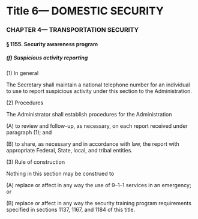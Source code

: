 
# Title 6— DOMESTIC SECURITY
### CHAPTER 4— TRANSPORTATION SECURITY
#### § 1155. Security awareness program
##### (f) Suspicious activity reporting

(1) In general

The Secretary shall maintain a national telephone number for an individual to use to report suspicious activity under this section to the Administration.

(2) Procedures

The Administrator shall establish procedures for the Administration

(A) to review and follow-up, as necessary, on each report received under paragraph (1); and

(B) to share, as necessary and in accordance with law, the report with appropriate Federal, State, local, and tribal entities.

(3) Rule of construction

Nothing in this section may be construed to

(A) replace or affect in any way the use of 9–1–1 services in an emergency; or

(B) replace or affect in any way the security training program requirements specified in sections 1137, 1167, and 1184 of this title.
